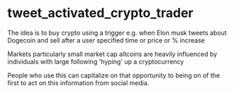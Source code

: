 # tweet_activated_crypto_trader
The idea is to buy crypto using a trigger e.g. when Elon musk tweets about Dogecoin and sell after a user specified time or price or % increase

Markets particularly small market cap altcoins are heavily influenced by individuals with large following 'hyping' up a cryptocurrency

People who use this can capitalize on that opportunity to being on of the first to act on this information from social media.
